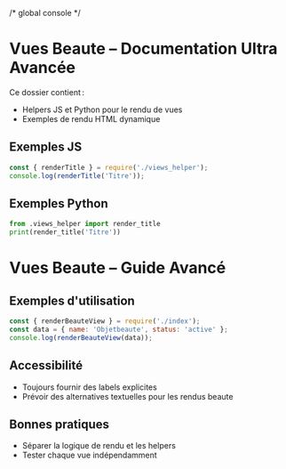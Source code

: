 /* global console */
# Vues Beaute – Documentation Ultra Avancée

Ce dossier contient :
- Helpers JS et Python pour le rendu de vues
- Exemples de rendu HTML dynamique

## Exemples JS
```js
const { renderTitle } = require('./views_helper');
console.log(renderTitle('Titre'));
```

## Exemples Python
```python
from .views_helper import render_title
print(render_title('Titre'))
```

# Vues Beaute – Guide Avancé

## Exemples d'utilisation

```js
const { renderBeauteView } = require('./index');
const data = { name: 'Objetbeaute', status: 'active' };
console.log(renderBeauteView(data));
```

## Accessibilité
- Toujours fournir des labels explicites
- Prévoir des alternatives textuelles pour les rendus beaute

## Bonnes pratiques
- Séparer la logique de rendu et les helpers
- Tester chaque vue indépendamment
